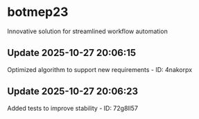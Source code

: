 # botmep23
Innovative solution for streamlined workflow automation

## Update 2025-10-27 20:06:15
Optimized algorithm to support new requirements - ID: 4nakorpx


## Update 2025-10-27 20:06:23
Added tests to improve stability - ID: 72g8ll57

